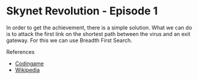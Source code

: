 # Skynet Revolution - Episode 1

In order to get the achievement, there is a simple solution. What we can do is to attack the first link on the shortest path between the virus and an exit gateway. For this we can use Breadth First Search.

References
* [Codingame](https://www.codingame.com/learn/BFS)
* [Wikipedia](https://en.wikipedia.org/wiki/Breadth-first_search)
